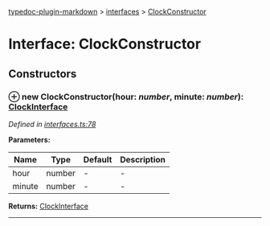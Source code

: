 [typedoc-plugin-markdown](../index.md) > [interfaces](../modules/interfaces.md) > [ClockConstructor](../interfaces/interfaces.clockconstructor.md)



# Interface: ClockConstructor


## Constructors
<a id="constructor"></a>


### ⊕ **new ClockConstructor**(hour: *number*, minute: *number*): [ClockInterface](interfaces.clockinterface.md)


*Defined in [interfaces.ts:78](https://github.com/tgreyuk/typedoc-plugin-markdown/blob/master/tests/src/interfaces.ts#L78)*

**Parameters:**

| Name  | Type                | Default | Description  |
| ------ | ------------------- | ------------ | ------------ |
| hour  | number | - | - |
| minute  | number | - | - |





**Returns:** [ClockInterface](interfaces.clockinterface.md)

---



